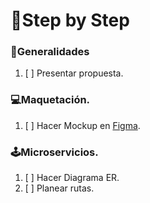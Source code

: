 # 🐾Step by Step

### 🧠Generalidades
1. [ ] Presentar propuesta.

### 💻Maquetación.
1. [ ] Hacer Mockup en [Figma](https://www.figma.com/).

### 🕹️Microservicios.
1. [ ] Hacer Diagrama ER.
2. [ ] Planear rutas.
